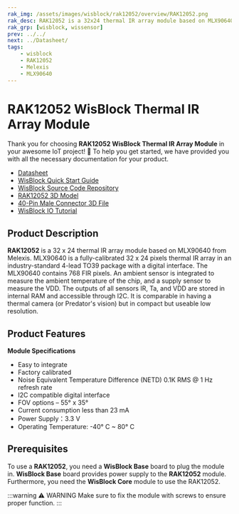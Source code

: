 ```yaml
---
rak_img: /assets/images/wisblock/rak12052/overview/RAK12052.png
rak_desc: RAK12052 is a 32x24 thermal IR array module based on MLX90640 from Melexis. MLX90640 is a fully-calibrated 32x24 pixels thermal IR array in an industry-standard 4-lead TO39 package with a digital interface. The MLX90640 contains 768 FIR pixels.
rak_grp: [wisblock, wissensor]
prev: ../../
next: ../Datasheet/
tags:
    - wisblock
    - RAK12052
    - Melexis
    - MLX90640
---
```


# RAK12052 WisBlock Thermal IR Array Module

Thank you for choosing **RAK12052 WisBlock Thermal IR Array Module** in your awesome IoT project! 🎉 To help you get started, we have provided you with all the necessary documentation for your product.

* [Datasheet](../Datasheet/)
* <a href="../../Quickstart/" target="_blank">WisBlock Quick Start Guide</a>
* [WisBlock Source Code Repository](https://github.com/RAKWireless/WisBlock/)
* [RAK12052 3D Model](https://downloads.rakwireless.com/3D_File/WisBlock/3D_RAK12052.stp)
* [40-Pin Male Connector 3D File](https://downloads.rakwireless.com/3D_File/Accessory/WisConnector/M40S1003K6M.stp)
* [WisBlock IO Tutorial](/Knowledge-Hub/Learn/WisBlock-IO-Tutorial/)

## Product Description

**RAK12052** is a 32&nbsp;x&nbsp;24 thermal IR array module based on MLX90640 from Melexis. MLX90640 is a fully-calibrated 32&nbsp;x&nbsp;24 pixels thermal IR array in an industry-standard 4-lead TO39 package with a digital interface. The MLX90640 contains 768&nbsp;FIR pixels. An ambient sensor is integrated to measure the ambient temperature of the chip, and a supply sensor to measure the VDD. The outputs of all sensors IR, Ta, and VDD are stored in internal RAM and accessible through I2C. It is comparable in having a thermal camera (or Predator's vision) but in compact but useable low resolution.

## Product Features

**Module Specifications**
- Easy to integrate
- Factory calibrated
- Noise Equivalent Temperature Difference (NETD) 0.1K&nbsp;RMS @ 1&nbsp;Hz refresh rate
- I2C compatible digital interface
- FOV options – 55°&nbsp;x&nbsp;35°
- Current consumption less than 23&nbsp;mA
- Power Supply：3.3&nbsp;V
- Operating Temperature: -40°&nbsp;C ~ 80°&nbsp;C

## Prerequisites

To use a **RAK12052**, you need a **WisBlock Base** board to plug the module in. **WisBlock Base** board provides power supply to the **RAK12052** module. Furthermore, you need the **WisBlock Core** module to use the RAK12052.

:::warning ⚠️ WARNING
Make sure to fix the module with screws to ensure proper function.
:::
